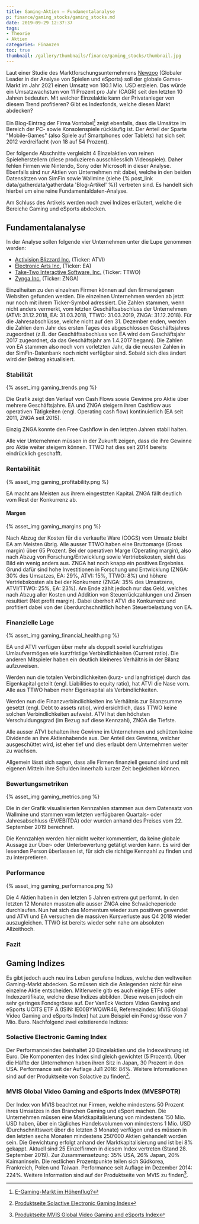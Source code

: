 ```yaml
---
title: Gaming-Aktien – Fundamentalanalyse
p: finance/gaming_stocks/gaming_stocks.md
date: 2019-09-29 12:37:37
tags:
- Theorie
- Aktien
categories: Finanzen
toc: true
thumbnail: /gallery/thumbnails/finance/gaming_stocks/thumbnail.jpg
---
```


Laut einer Studie des Marktforschungsunternehmens [Newzoo](https://newzoo.com) (Globaler Leader in der Analyse von Spielen und eSports) soll der globale Games-Markt im Jahr 2021 einen Umsatz von 180.1 Mio. USD erzielen. Das würde ein Umsatzwachstum von 11 Prozent pro Jahr (CAGR) seit den letzten 10 Jahren bedeuten. Mit welcher Einzelaktie kann der Privatanleger von diesem Trend profitieren? Gibt es Indexfonds, welche diesen Markt abdecken?

<!-- more -->

Ein Blog-Eintrag der Firma Vontobel[^1] zeigt ebenfalls, dass die Umsätze im Bereich der PC- sowie Konsolenspiele rückläufig ist. Der Anteil der Sparte "Mobile-Games" (also Spiele auf Smartphones oder Tablets) hat sich seit 2012 verdreifacht (von 18 auf 54 Prozent).

Der folgende Abschnitte vergleicht 4 Einzelaktien von reinen Spieleherstellern (diese produzieren ausschliesslich Videospiele). Daher fehlen Firmen wie Nintendo, Sony oder Microsoft in dieser Analyse. Ebenfalls sind nur Aktien von Unternehmen mit dabei, welche in den beiden Datensätzen von SimFin sowie Wallmine (siehe {% post_link data/gatherdata/gatherdata 'Blog-Artikel' %}) vertreten sind. Es handelt sich hierbei um eine reine Fundamentaldaten-Analyse.

Am Schluss des Artikels werden noch zwei Indizes erläutert, welche die Bereiche Gaming und eSports abdecken.

## Fundamentalanalyse

In der Analyse sollen folgende vier Unternehmen unter die Lupe genommen werden:

* [Activision Blizzard Inc.](https://www.activisionblizzard.com) (Ticker: ATVI)
* [Electronic Arts Inc.](https://www.ea.com) (Ticker: EA)
* [Take-Two Interactive Software, Inc.](https://www.take2games.com) (Ticker: TTWO)
* [Zynga Inc.](https://www.zynga.com) (Ticker: ZNGA)

Einzelheiten zu den einzelnen Firmen können auf den firmeneigenen Websiten gefunden werden. Die einzelnen Unternehmen werden ab jetzt nur noch mit ihrem Ticker-Symbol adressiert. Die Zahlen stammen, wenn nicht anders vermerkt, vom letzten Geschäftsabschluss der Unternehmen (ATVI: 31.12.2018, EA: 31.03.2018, TTWO: 31.03.2019, ZNGA: 31.12.2018). Für die Jahresabschlüsse, welche nicht auf den 31. Dezember enden, werden die Zahlen dem Jahr des ersten Tages des abgeschlossen Geschäftsjahres zugeordnet (z.B. der Geschäftsabschluss von EA wird dem Geschäftsjahr 2017 zugeordnet, da das Geschäftsjahr am 1.4.2017 begann). Die Zahlen von EA stammen also noch vom vorletzten Jahr, da die neusten Zahlen in der SimFin-Datenbank noch nicht verfügbar sind. Sobald sich dies ändert wird der Beitrag aktualisiert.

### Stabilität

{% asset_img gaming_trends.png %}

Die Grafik zeigt den Verlauf von Cash Flows sowie Gewinne pro Aktie über mehrere Geschäftsjahre. EA und ZNGA steigern ihren Cashflow aus operativen Tätigkeiten (engl. Operating cash flow) kontinuierlich (EA seit 2011, ZNGA seit 2015).

Einzig ZNGA konnte den Free Cashflow in den letzten Jahren stabil halten.

Alle vier Unternehmen müssen in der Zukunft zeigen, dass die ihre Gewinne pro Aktie weiter steigern können. TTWO hat dies seit 2014 bereits eindrücklich geschafft.

### Rentabilität

{% asset_img gaming_profitability.png %}

EA macht am Meisten aus ihrem eingestzten Kapital. ZNGA fällt deutlich vom Rest der Konkurrenz ab.

#### Margen

{% asset_img gaming_margins.png %}

Nach Abzug der Kosten für die verkaufte Ware (COGS) vom Umsatz bleibt EA am Meisten übrig. Alle ausser TTWO haben eine Bruttomarge (Gross margin) über 65 Prozent. Bei der operativen Marge (Operating margin), also nach Abzug von Forschung/Entwicklung sowie Vertriebskosten, sieht das Bild ein wenig anders aus. ZNGA hat noch knapp ein positives Ergebniss. Grund dafür sind hohe Investitionen in Forschung und Entwicklung (ZNGA: 30% des Umsatzes, EA: 29%, ATVI: 15%, TTWO: 8%) und höhere Vertriebskosten als bei der Konkurrenz (ZNGA: 35% des Umsatzens, ATVI/TTWO: 25%, EA: 23%). Am Ende zählt jedoch nur das Geld, welches nach Abzug aller Kosten und Addition von Steuerrückzahlungen und Zinsen resultiert (Net profit margin). Dabei überholt ATVI die Konkurrenz und profitiert dabei von der überdurchschnittlich hohen Steuerbelastung von EA.

### Finanzielle Lage

{% asset_img gaming_financial_health.png %}

EA und ATVI verfügen über mehr als doppelt soviel kurzfristiges Umlaufvermögen wie kurzfristige Verbindlichkeiten (Current ratio). Die anderen Mitspieler haben ein deutlich kleineres Verhältnis in der Bilanz aufzuweisen.

Werden nun die totalen Verbindlichkeiten (kurz- und langfristige) durch das Eigenkapital geteilt (engl. Liabilities to equity ratio), hat ATVI die Nase vorn. Alle aus TTWO haben mehr Eigenkapital als Verbindlichkeiten.

Werden nun die Finanzverbindlichkeiten ins Verhältnis zur Bilanzsumme gesetzt (engl. Debt to assets ratio), wird ersichtlich, dass TTWO keine solchen Verbindlichkeiten aufweist. ATVI hat den höchsten Verschuldungsgrad (im Bezug auf diese Kennzahl), ZNGA die Tiefste.

Alle ausser ATVI behalten ihre Gewinne im Unternehmen und schütten keine Dividende an ihre Aktienhabende aus. Der Anteil des Gewinns, welcher ausgeschüttet wird, ist eher tief und dies erlaubt dem Unternehmen weiter zu wachsen.

Allgemein lässt sich sagen, dass alle Firmen finanziell gesund sind und mit eigenen Mitteln ihre Schulden innerhalb kurzer Zeit begleichen können.


### Bewertungsmetriken

{% asset_img gaming_metrics.png %}

Die in der Grafik visualisierten Kennzahlen stammen aus dem Datensatz von Wallmine und stammen vom letzten verfügbaren Quartals- oder Jahresabschluss (EV/EBITDA) oder wurden anhand des Preises vom 22. September 2019 berechnet.

Die Kennzahlen werden hier nicht weiter kommentiert, da keine globale Aussage zur Über- oder Unterbewertung getätigt werden kann. Es wird der lesenden Person überlassen ist, für sich die richtige Kennzahl zu finden und zu interpretieren.

### Performance

{% asset_img gaming_performance.png %}

Die 4 Aktien haben in den letzten 5 Jahren extrem gut performt. In den letzten 12 Monaten mussten alle ausser ZNGA eine Schwächeperiode durchlaufen. Nun hat sich das Momentum wieder zum positiven gewendet und ATVI und EA versuchen die massiven Kursverluste aus Q4 2018 wieder auszugleichen. TTWO ist bereits wieder sehr nahe am absoluten Allzeithoch.

### Fazit

## Gaming Indizes

Es gibt jedoch auch neu ins Leben gerufene Indizes, welche den weltweiten Gaming-Markt abdecken. So müssen sich die Anlegenden nicht für eine einzelne Aktie entscheiden. Mitlerweile gitb es auch einige ETFs oder Indexzertifikate, welche diese Indizes abbilden. Diese weisen jedoch ein sehr geringes Fondsgrösse auf. Der VanEck Vectors Video Gaming and eSports UCITS ETF A (ISIN: 	IE00BYWQWR46, Referenzindex: MVIS Global Video Gaming and eSports Index) hat zum Beispiel ein Fondsgrösse von 7 Mio. Euro. Nachfolgend zwei existierende Indizes:

### Solactive Electronic Gaming Index
Der Performanceindex beinhaltet 20 Einzelaktien und die Indexwährung ist Euro. Die Komponenten des Index sind gleich gewichtet (5 Prozent). Über die Hälfte der Unternehmen haben ihren Sitz in Japan, 30 Prozent in den USA. Performance seit der Auflage Jul1 2016: 84%. Weitere Informationen sind auf der Produktseite von Solactive zu finden[^2].

### MVIS Global Video Gaming and eSports Index (MVESPOTR)
Der Index von MVIS beachtet nur Firmen, welche mindestens 50 Prozent ihres Umsatzes in den Branchen Gaming und eSport machen. Die Unternehmen müssen eine Marktkapitalisierung von mindestens 150 Mio. USD haben, über ein tägliches Handelsvolumen von mindestens 1 Mio. USD (Durchschnittswert über die letzten 3 Monate) verfügen und es müssen in den letzten sechs Monaten mindestens 250‘000 Aktien gehandelt worden sein. Die Gewichtung erfolgt anhand der Marktkapitalisierung und ist bei 8% gekappt. Aktuell sind 25 Einzelfirmen in diesem Index vertreten (Stand 28. September 2019). Zur Zusammensetzung: 35% USA, 26% Japan, 20% Kaimaninseln. Die  restlichen Prozentpunkte teilen sich Südkorea, Frankreich, Polen und Taiwan. Performance seit Auflage im Dezember 2014: 224%. Weitere Information sind auf der Produktseite von MVIS zu finden[^3].

[^1]: [E-Gaming-Markt im Höhenflug?](https://derinet.vontobel.com/CH/DE/blog/Artikel/e-gaming-markt-im-hoehenflug)
[^2]: [Produktseite Solactive Electronic Gaming Index](https://www.solactive.com/indices/?index=DE000SLA2EX3)
[^3]: [Produktseite MVIS Global Video Gaming and eSports Index](https://www.mvis-indices.com/indices/sector/mvis-global-video-gaming-esports)
